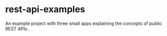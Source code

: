 # rest-api-examples
An example project with three small apps explaining the concepts of public REST APIs . 
